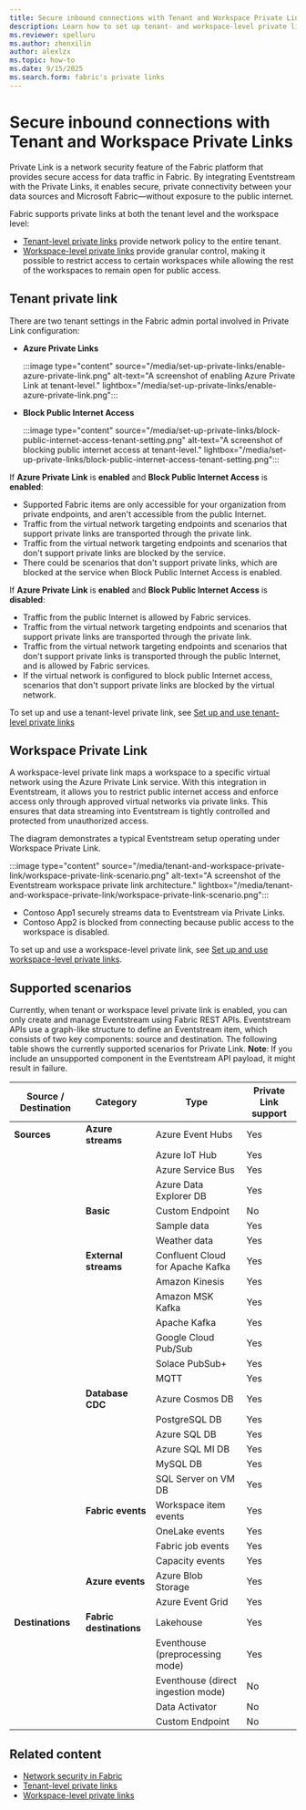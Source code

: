 ```yaml
---
title: Secure inbound connections with Tenant and Workspace Private Links
description: Learn how to set up tenant- and workspace-level private links in Fabric and stream data securely to Eventstream.
ms.reviewer: spelluru
ms.author: zhenxilin
author: alexlzx
ms.topic: how-to
ms.date: 9/15/2025
ms.search.form: fabric's private links
---
```


# Secure inbound connections with Tenant and Workspace Private Links

Private Link is a network security feature of the Fabric platform that provides secure access for data traffic in Fabric. By integrating Eventstream with the Private Links, it enables secure, private connectivity between your data sources and Microsoft Fabric—without exposure to the public internet.

Fabric supports private links at both the tenant level and the workspace level:
* [Tenant-level private links](/fabric/security/security-private-links-overview.md) provide network policy to the entire tenant.
* [Workspace-level private links](/fabric/security/security-workspace-level-private-links-overview.md) provide granular control, making it possible to restrict access to certain workspaces while allowing the rest of the workspaces to remain open for public access.

## Tenant private link

There are two tenant settings in the Fabric admin portal involved in Private Link configuration:

* **Azure Private Links**

    :::image type="content" source="/media/set-up-private-links/enable-azure-private-link.png" alt-text="A screenshot of enabling Azure Private Link at tenant-level." lightbox="/media/set-up-private-links/enable-azure-private-link.png":::

* **Block Public Internet Access**

    :::image type="content" source="/media/set-up-private-links/block-public-internet-access-tenant-setting.png" alt-text="A screenshot of blocking public internet access at tenant-level." lightbox="/media/set-up-private-links/block-public-internet-access-tenant-setting.png":::


If **Azure Private Link** is **enabled** and **Block Public Internet Access** is **enabled**:
* Supported Fabric items are only accessible for your organization from private endpoints, and aren't accessible from the public Internet.
* Traffic from the virtual network targeting endpoints and scenarios that support private links are transported through the private link.
* Traffic from the virtual network targeting endpoints and scenarios that don't support private links are blocked by the service.
* There could be scenarios that don't support private links, which are blocked at the service when Block Public Internet Access is enabled.

If **Azure Private Link** is **enabled** and **Block Public Internet Access** is **disabled**:
* Traffic from the public Internet is allowed by Fabric services.
* Traffic from the virtual network targeting endpoints and scenarios that support private links are transported through the private link.
* Traffic from the virtual network targeting endpoints and scenarios that don't support private links is transported through the public Internet, and is allowed by Fabric services.
* If the virtual network is configured to block public Internet access, scenarios that don't support private links are blocked by the virtual network.

To set up and use a tenant-level private link, see [Set up and use tenant-level private links](/fabric/security/security-private-links-use.md)

## Workspace Private Link

A workspace-level private link maps a workspace to a specific virtual network using the Azure Private Link service. With this integration in Eventstream, it allows you to restrict public internet access and enforce access only through approved virtual networks via private links. This ensures that data streaming into Eventstream is tightly controlled and protected from unauthorized access.

The diagram demonstrates a typical Eventstream setup operating under Workspace Private Link.

:::image type="content" source="/media/tenant-and-workspace-private-link/workspace-private-link-scenario.png" alt-text="A screenshot of the Eventstream workspace private link architecture." lightbox="/media/tenant-and-workspace-private-link/workspace-private-link-scenario.png":::

* Contoso App1 securely streams data to Eventstream via Private Links.
* Contoso App2 is blocked from connecting because public access to the workspace is disabled.

To set up and use a workspace-level private link, see [Set up and use workspace-level private links](/fabric/security/security-workspace-level-private-links-set-up.md).

## Supported scenarios

Currently, when tenant or workspace level private link is enabled, you can only create and manage Eventstream using Fabric REST APIs. Eventstream APIs use a graph-like structure to define an Eventstream item, which consists of two key components: source and destination. The following table shows the currently supported scenarios for Private Link. **Note**: If you include an unsupported component in the Eventstream API payload, it might result in failure.

| Source / Destination  | Category               | Type                    | Private Link support |
|-----------------------|------------------------|-------------------------|--------------|
| **Sources**           | **Azure streams**      | Azure Event Hubs        | Yes          |
|                       |                        | Azure IoT Hub           | Yes          |
|                       |                        | Azure Service Bus       | Yes          |
|                       |                        | Azure Data Explorer DB  | Yes          |
|                       | **Basic**              | Custom Endpoint         | No           |
|                       |                        | Sample data             | Yes          |
|                       |                        | Weather data            | Yes          |
|                       | **External streams**   | Confluent Cloud for Apache Kafka | Yes |
|                       |                        | Amazon Kinesis          | Yes          |
|                       |                        | Amazon MSK Kafka        | Yes          |
|                       |                        | Apache Kafka            | Yes          |
|                       |                        | Google Cloud Pub/Sub    | Yes          |
|                       |                        | Solace PubSub+          | Yes          |
|                       |                        | MQTT                    | Yes          |
|                       | **Database CDC**       | Azure Cosmos DB         | Yes          |
|                       |                        | PostgreSQL DB           | Yes          |
|                       |                        | Azure SQL DB            | Yes          |
|                       |                        | Azure SQL MI DB         | Yes          |
|                       |                        | MySQL DB                | Yes          |
|                       |                        | SQL Server on VM DB     | Yes          |
|                       | **Fabric events**      | Workspace item events   | Yes          |
|                       |                        | OneLake events          | Yes          |
|                       |                        | Fabric job events       | Yes          |
|                       |                        | Capacity events         | Yes          |
|                       | **Azure events**       | Azure Blob Storage      | Yes          |
|                       |                        | Azure Event Grid        | Yes          |
| **Destinations**      | **Fabric destinations**| Lakehouse               | Yes          |
|                       |                        | Eventhouse (preprocessing mode)         | Yes          |
|                       |                        | Eventhouse (direct ingestion mode)     | No           |
|                       |                        | Data Activator          | No           |
|                       |                        | Custom Endpoint         | No           |

## Related content

* [Network security in Fabric](/fabric/security/security-overview.md)
* [Tenant-level private links](/fabric/security/security-private-links-overview.md)
* [Workspace-level private links](/fabric/security/security-workspace-level-private-links-overview.md)
